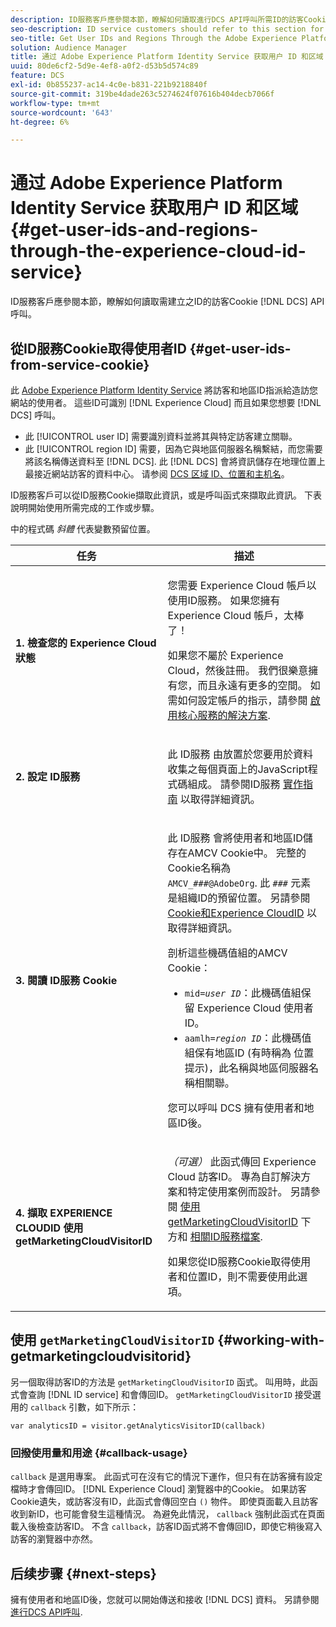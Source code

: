 ```yaml
---
description: ID服務客戶應參閱本節，瞭解如何讀取進行DCS API呼叫所需ID的訪客Cookie。
seo-description: ID service customers should refer to this section for information on how to read the visitor cookie for the IDs required to make DCS API calls.
seo-title: Get User IDs and Regions Through the Adobe Experience Platform Identity Service
solution: Audience Manager
title: 通过 Adobe Experience Platform Identity Service 获取用户 ID 和区域
uuid: 80de6cf2-5d9e-4ef8-a0f2-d53b5d574c89
feature: DCS
exl-id: 0b855237-ac14-4c0e-b831-221b9218840f
source-git-commit: 319be4dade263c5274624f07616b404decb7066f
workflow-type: tm+mt
source-wordcount: '643'
ht-degree: 6%

---
```


# 通过 Adobe Experience Platform Identity Service 获取用户 ID 和区域 {#get-user-ids-and-regions-through-the-experience-cloud-id-service}

ID服務客戶應參閱本節，瞭解如何讀取需建立之ID的訪客Cookie [!DNL DCS] API呼叫。

## 從ID服務Cookie取得使用者ID {#get-user-ids-from-service-cookie}

此 [Adobe Experience Platform Identity Service](https://experienceleague.adobe.com/docs/id-service/using/home.html) 將訪客和地區ID指派給造訪您網站的使用者。 這些ID可識別 [!DNL Experience Cloud] 而且如果您想要 [!DNL DCS] 呼叫。

* 此 [!UICONTROL user ID] 需要識別資料並將其與特定訪客建立關聯。
* 此 [!UICONTROL region ID] 需要，因為它與地區伺服器名稱繫結，而您需要將該名稱傳送資料至 [!DNL DCS]. 此 [!DNL DCS] 會將資訊儲存在地理位置上最接近網站訪客的資料中心。 请参阅 [DCS 区域 ID、位置和主机名](../../../api/dcs-intro/dcs-api-reference/dcs-regions.md)。

ID服務客戶可以從ID服務Cookie擷取此資訊，或是呼叫函式來擷取此資訊。 下表說明開始使用所需完成的工作或步驟。

中的程式碼 *斜體* 代表變數預留位置。

<table id="table_660EBE1C24DD4FBE9DCE5191836C9135"> 
 <thead> 
  <tr> 
   <th colname="col1" class="entry"> 任务 </th> 
   <th colname="col2" class="entry"> 描述 </th> 
  </tr> 
 </thead>
 <tbody> 
  <tr> 
   <td colname="col1"> <p> <b>1. 檢查您的 <span class="keyword"> Experience Cloud</span> 狀態</b> </p> </td> 
   <td colname="col2"> <p>您需要 <span class="keyword"> Experience Cloud</span> 帳戶以使用ID服務。 如果您擁有 <span class="keyword"> Experience Cloud</span> 帳戶，太棒了！ </p> <p> 如果您不屬於 <span class="keyword"> Experience Cloud</span>，然後註冊。 我們很樂意擁有您，而且永遠有更多的空間。 如需如何設定帳戶的指示，請參閱 <a href="https://experienceleague.adobe.com/docs/core-services/interface/about-core-services/core-services.html" format="https" scope="external"> 啟用核心服務的解決方案</a>. </p> </td> 
  </tr> 
  <tr> 
   <td colname="col1"> <p> <b>2. 設定 <span class="keyword"> ID服務</span></b> </p> </td> 
   <td colname="col2"> <p>此 <span class="keyword"> ID服務</span> 由放置於您要用於資料收集之每個頁面上的JavaScript程式碼組成。 請參閱ID服務 <a href="https://experienceleague.adobe.com/docs/id-service/using/implementation/implementation-guides.html" format="https" scope="external"> 實作指南</a> 以取得詳細資訊。 </p> </td> 
  </tr> 
  <tr> 
   <td colname="col1"> <p> <b>3. 閱讀 <span class="keyword"> ID服務</span> Cookie</b> </p> </td> 
   <td colname="col2"> <p>此 <span class="keyword"> ID服務</span> 會將使用者和地區ID儲存在AMCV Cookie中。 完整的Cookie名稱為 <code>AMCV_<i>###</i>@AdobeOrg</code>. 此 <code><i>###</i></code> 元素是組織ID的預留位置。 另請參閱 <a href="https://experienceleague.adobe.com/docs/id-service/using/intro/cookies.html" format="https" scope="external"> Cookie和Experience CloudID</a> 以取得詳細資訊。 </p> <p>剖析這些機碼值組的AMCV Cookie： </p> <p> 
     <ul id="ul_502ECFCDDD084D448B5EDC4E5C0909C1"> 
      <li id="li_662FFA36AC854E699D50A183B161D654"> <code>mid=<i>user ID</i></code>：此機碼值組保留 <span class="keyword"> Experience Cloud</span> 使用者ID。 </li> 
      <li id="li_65422233187B4217B50DC52DBD58F404"> <code>aamlh=<i>region ID</i></code>：此機碼值組保有地區ID (有時稱為 <span class="term"> 位置提示</span>)，此名稱與地區伺服器名稱相關聯。 </li> 
     </ul> </p> <p>您可以呼叫 <span class="wintitle"> DCS</span> 擁有使用者和地區ID後。 </p> </td> 
  </tr> 
  <tr> 
   <td colname="col1"> <p> <b>4. 擷取 <span class="keyword"> EXPERIENCE CLOUDID</span> 使用getMarketingCloudVisitorID</b> </p> </td> 
   <td colname="col2"> <p><i>（可選）</i> 此函式傳回 <span class="keyword"> Experience Cloud</span> 訪客ID。 專為自訂解決方案和特定使用案例而設計。 另請參閱 <a href="../../../api/dcs-intro/dcs-s2s/dcs-mcid-ids.md#working-with-getmarketingcloudvisitorid"> 使用getMarketingCloudVisitorID</a> 下方和 <a href="https://experienceleague.adobe.com/docs/id-service/using/id-service-api/methods/getmcvid.html" format="https" scope="external"> 相關ID服務檔案</a>. </p> <p>如果您從ID服務Cookie取得使用者和位置ID，則不需要使用此選項。 </p> </td> 
  </tr> 
 </tbody> 
</table>

## 使用 `getMarketingCloudVisitorID` {#working-with-getmarketingcloudvisitorid}

另一個取得訪客ID的方法是 `getMarketingCloudVisitorID` 函式。 叫用時，此函式會查詢 [!DNL ID service] 和會傳回ID。 `getMarketingCloudVisitorID` 接受選用的 `callback` 引數，如下所示：

`var analyticsID = visitor.getAnalyticsVisitorID(callback)`

### 回撥使用量和用途 {#callback-usage}

`callback` 是選用專案。 此函式可在沒有它的情況下運作，但只有在訪客擁有設定檔時才會傳回ID。 [!DNL Experience Cloud] 瀏覽器中的Cookie。 如果訪客Cookie遺失，或訪客沒有ID，此函式會傳回空白 `()` 物件。 即使頁面載入且訪客收到新ID，也可能會發生這種情況。 為避免此情況， `callback` 強制此函式在頁面載入後檢查訪客ID。 不含 `callback`，訪客ID函式將不會傳回ID，即使它稍後寫入訪客的瀏覽器中亦然。

## 后续步骤 {#next-steps}

擁有使用者和地區ID後，您就可以開始傳送和接收 [!DNL DCS] 資料。 另請參閱 [進行DCS API呼叫](../../../api/dcs-intro/dcs-s2s/dcs-s2s-calls.md).
